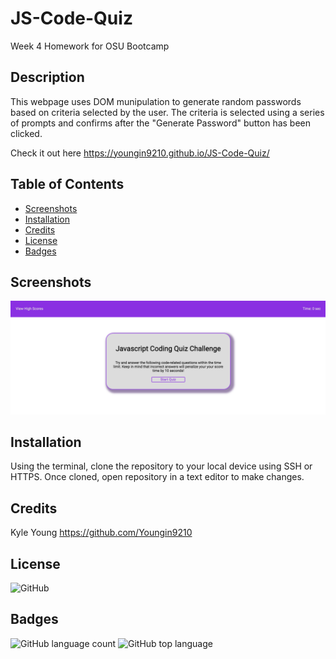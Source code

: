# JS-Code-Quiz

Week 4 Homework for OSU Bootcamp

## Description

This webpage uses DOM munipulation to generate random passwords based on criteria selected by the user.  The criteria is selected using a series of prompts and confirms after the "Generate Password" button has been clicked.

Check it out here https://youngin9210.github.io/JS-Code-Quiz/

## Table of Contents

* [Screenshots](#screenshots)
* [Installation](#installation)
* [Credits](#credits)
* [License](#license)
* [Badges](#badges)

## Screenshots

![image](assets/images/CodingQuiz.png)

## Installation

Using the terminal, clone the repository to your local device using SSH or HTTPS.  Once cloned, open repository in a text editor to make changes.

## Credits

Kyle Young https://github.com/Youngin9210

## License

<img alt="GitHub" src="https://img.shields.io/github/license/youngin9210/JS-Code-Quiz">

## Badges

<img alt="GitHub language count" src="https://img.shields.io/github/languages/count/youngin9210/JS-Code-Quiz">
<img alt="GitHub top language" src="https://img.shields.io/github/languages/top/youngin9210/JS-Code-Quiz">